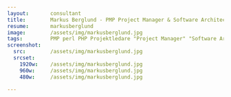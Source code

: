 ```yaml
---
layout:       consultant
title:        Markus Berglund - PMP Project Manager & Software Architect - Konsultkooperativet
resume:       markusberglund
image:        /assets/img/markusberglund.jpg
tags:         PMP perl PHP Projektledare "Project Manager" "Software Architect"
screenshot:
  src:        /assets/img/markusberglund.jpg
  srcset:
    1920w:    /assets/img/markusberglund.jpg
    960w:     /assets/img/markusberglund.jpg
    480w:     /assets/img/markusberglund.jpg

---
```

